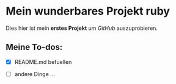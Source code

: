 # Mein wunderbares Projekt ruby
Dies hier ist mein **erstes Projekt** um *GitHub* auszuprobieren.

## Meine To-dos:
- [x] README.md befuellen
- [ ] andere Dinge ...


